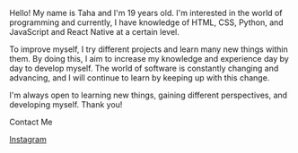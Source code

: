 Hello! My name is Taha and I'm 19 years old. I'm interested in the world of programming and currently, I have knowledge of HTML, CSS, Python, and JavaScript and React Native at a certain level.

To improve myself, I try different projects and learn many new things within them. By doing this, I aim to increase my knowledge and experience day by day to develop myself. The world of software is constantly changing and advancing, and I will continue to learn by keeping up with this change.

I'm always open to learning new things, gaining different perspectives, and developing myself. Thank you!

Contact Me

  <a href="(https://instagram.com/mtaha_1907?igshid=YmMyMTA2M2Y=)">Instagram</a>
